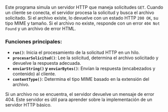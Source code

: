 Este programa simula un servidor HTTP que maneja solicitudes `GET`. Cuando un cliente se conecta, el servidor procesa la solicitud y busca el archivo solicitado. Si el archivo existe, lo devuelve con un estado HTTP `200 OK`, su tipo MIME y tamaño. Si el archivo no existe, responde con un error `404 Not Found` y un archivo de error HTML.

### Funciones principales:
- **`run()`**: Inicia el procesamiento de la solicitud HTTP en un hilo.
- **`procesarSolicitud()`**: Lee la solicitud, determina el archivo solicitado y devuelve la respuesta adecuada.
- **`enviarString()` y `enviarBytes()`**: Envían la respuesta (encabezados y contenido) al cliente.
- **`contentType()`**: Determina el tipo MIME basado en la extensión del archivo.

Si un archivo no se encuentra, el servidor devuelve un mensaje de error 404. Este servidor es útil para aprender sobre la implementación de un servidor HTTP básico.
